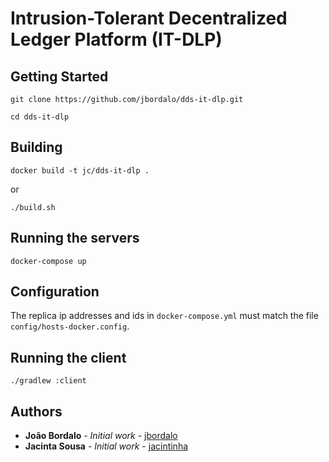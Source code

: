 # Intrusion-Tolerant Decentralized Ledger Platform (IT-DLP)


## Getting Started


`git clone https://github.com/jbordalo/dds-it-dlp.git`

`cd dds-it-dlp`


## Building

`docker build -t jc/dds-it-dlp .`

or

`./build.sh`

## Running the servers

`docker-compose up`

## Configuration
The replica ip addresses and ids in `docker-compose.yml` must match the file `config/hosts-docker.config`.

## Running the client

`./gradlew :client`

## Authors

-   **João Bordalo** - _Initial work_ - [jbordalo](https://github.com/jbordalo)
-   **Jacinta Sousa** - _Initial work_ - [jacintinha](https://github.com/jacintinha)